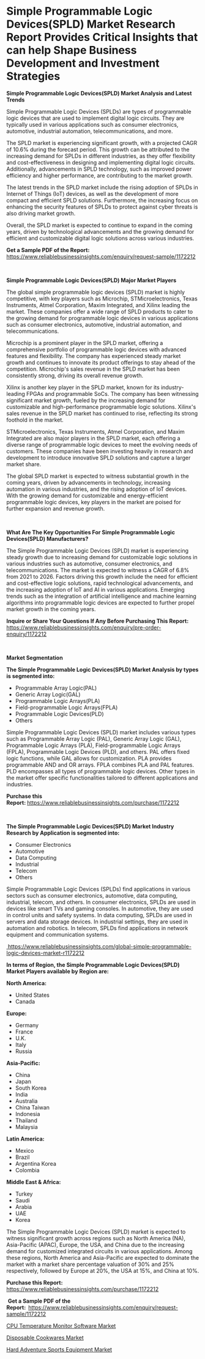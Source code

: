 <p><h1>Simple Programmable Logic Devices(SPLD) Market Research Report Provides Critical Insights that can help Shape Business Development and Investment Strategies</h1></p><p><strong>Simple Programmable Logic Devices(SPLD) Market Analysis and Latest Trends</strong></p>
<p><p>Simple Programmable Logic Devices (SPLDs) are types of programmable logic devices that are used to implement digital logic circuits. They are typically used in various applications such as consumer electronics, automotive, industrial automation, telecommunications, and more.</p><p>The SPLD market is experiencing significant growth, with a projected CAGR of 10.6% during the forecast period. This growth can be attributed to the increasing demand for SPLDs in different industries, as they offer flexibility and cost-effectiveness in designing and implementing digital logic circuits. Additionally, advancements in SPLD technology, such as improved power efficiency and higher performance, are contributing to the market growth.</p><p>The latest trends in the SPLD market include the rising adoption of SPLDs in Internet of Things (IoT) devices, as well as the development of more compact and efficient SPLD solutions. Furthermore, the increasing focus on enhancing the security features of SPLDs to protect against cyber threats is also driving market growth.</p><p>Overall, the SPLD market is expected to continue to expand in the coming years, driven by technological advancements and the growing demand for efficient and customizable digital logic solutions across various industries.</p></p>
<p><strong>Get a Sample PDF of the Report:&nbsp;</strong> <a href="https://www.reliablebusinessinsights.com/enquiry/request-sample/1172212">https://www.reliablebusinessinsights.com/enquiry/request-sample/1172212</a></p>
<p>&nbsp;</p>
<p><strong>Simple Programmable Logic Devices(SPLD) Major Market Players</strong></p>
<p><p>The global simple programmable logic devices (SPLD) market is highly competitive, with key players such as Microchip, STMicroelectronics, Texas Instruments, Atmel Corporation, Maxim Integrated, and Xilinx leading the market. These companies offer a wide range of SPLD products to cater to the growing demand for programmable logic devices in various applications such as consumer electronics, automotive, industrial automation, and telecommunications.</p><p>Microchip is a prominent player in the SPLD market, offering a comprehensive portfolio of programmable logic devices with advanced features and flexibility. The company has experienced steady market growth and continues to innovate its product offerings to stay ahead of the competition. Microchip's sales revenue in the SPLD market has been consistently strong, driving its overall revenue growth.</p><p>Xilinx is another key player in the SPLD market, known for its industry-leading FPGAs and programmable SoCs. The company has been witnessing significant market growth, fueled by the increasing demand for customizable and high-performance programmable logic solutions. Xilinx's sales revenue in the SPLD market has continued to rise, reflecting its strong foothold in the market.</p><p>STMicroelectronics, Texas Instruments, Atmel Corporation, and Maxim Integrated are also major players in the SPLD market, each offering a diverse range of programmable logic devices to meet the evolving needs of customers. These companies have been investing heavily in research and development to introduce innovative SPLD solutions and capture a larger market share.</p><p>The global SPLD market is expected to witness substantial growth in the coming years, driven by advancements in technology, increasing automation in various industries, and the rising adoption of IoT devices. With the growing demand for customizable and energy-efficient programmable logic devices, key players in the market are poised for further expansion and revenue growth.</p></p>
<p>&nbsp;</p>
<p><strong>What Are The Key Opportunities For Simple Programmable Logic Devices(SPLD) Manufacturers?</strong></p>
<p><p>The Simple Programmable Logic Devices (SPLD) market is experiencing steady growth due to increasing demand for customizable logic solutions in various industries such as automotive, consumer electronics, and telecommunications. The market is expected to witness a CAGR of 6.8% from 2021 to 2026. Factors driving this growth include the need for efficient and cost-effective logic solutions, rapid technological advancements, and the increasing adoption of IoT and AI in various applications. Emerging trends such as the integration of artificial intelligence and machine learning algorithms into programmable logic devices are expected to further propel market growth in the coming years.</p></p>
<p><strong>Inquire or Share Your Questions If Any Before Purchasing This Report:</strong> <a href="https://www.reliablebusinessinsights.com/enquiry/pre-order-enquiry/1172212">https://www.reliablebusinessinsights.com/enquiry/pre-order-enquiry/1172212</a></p>
<p>&nbsp;</p>
<p><strong>Market Segmentation</strong></p>
<p><strong>The Simple Programmable Logic Devices(SPLD) Market Analysis by types is segmented into:</strong></p>
<p><ul><li>Programmable Array Logic(PAL)</li><li>Generic Array Logic(GAL)</li><li>Programmable Logic Arrays(PLA)</li><li>Field-programmable Logic Arrays(FPLA)</li><li>Programmable Logic Devices(PLD)</li><li>Others</li></ul></p>
<p><p>Simple Programmable Logic Devices (SPLD) market includes various types such as Programmable Array Logic (PAL), Generic Array Logic (GAL), Programmable Logic Arrays (PLA), Field-programmable Logic Arrays (FPLA), Programmable Logic Devices (PLD), and others. PAL offers fixed logic functions, while GAL allows for customization. PLA provides programmable AND and OR arrays. FPLA combines PLA and PAL features. PLD encompasses all types of programmable logic devices. Other types in the market offer specific functionalities tailored to different applications and industries.</p></p>
<p><strong>Purchase this Report:&nbsp;</strong><a href="https://www.reliablebusinessinsights.com/purchase/1172212">https://www.reliablebusinessinsights.com/purchase/1172212</a></p>
<p>&nbsp;</p>
<p><strong>The Simple Programmable Logic Devices(SPLD) Market Industry Research by Application is segmented into:</strong></p>
<p><ul><li>Consumer Electronics</li><li>Automotive</li><li>Data Computing</li><li>Industrial</li><li>Telecom</li><li>Others</li></ul></p>
<p><p>Simple Programmable Logic Devices (SPLDs) find applications in various sectors such as consumer electronics, automotive, data computing, industrial, telecom, and others. In consumer electronics, SPLDs are used in devices like smart TVs and gaming consoles. In automotive, they are used in control units and safety systems. In data computing, SPLDs are used in servers and data storage devices. In industrial settings, they are used in automation and robotics. In telecom, SPLDs find applications in network equipment and communication systems.</p></p>
<p><a href="https://www.reliablebusinessinsights.com/global-simple-programmable-logic-devices-market-r1172212">&nbsp;https://www.reliablebusinessinsights.com/global-simple-programmable-logic-devices-market-r1172212</a></p>
<p><strong>In terms of Region, the Simple Programmable Logic Devices(SPLD) Market Players available by Region are:</strong></p>
<p>
    <p> <strong> North America: </strong>
        <ul>
            <li>United States</li>
            <li>Canada</li>
        </ul>
        </p> 
    <p> <strong> Europe: </strong>
        <ul>
            <li>Germany</li>
            <li>France</li>
            <li>U.K.</li>
            <li>Italy</li>
            <li>Russia</li>
        </ul>
        </p> 
    <p> <strong> Asia-Pacific: </strong>
        <ul>
            <li>China</li>
            <li>Japan</li>
            <li>South Korea</li>
            <li>India</li>
            <li>Australia</li>
            <li>China Taiwan</li>
            <li>Indonesia</li>
            <li>Thailand</li>
            <li>Malaysia</li>
        </ul>
        </p> 
    <p> <strong> Latin America: </strong>
        <ul>
            <li>Mexico</li>
            <li>Brazil</li>
            <li>Argentina Korea</li>
            <li>Colombia</li>
        </ul>
        </p> 
    <p> <strong> Middle East & Africa: </strong>
        <ul>
            <li>Turkey</li>
            <li>Saudi</li>
            <li>Arabia</li>
            <li>UAE</li>
            <li>Korea</li>
        </ul>
    </p>
    </p>
<p><p>The Simple Programmable Logic Devices (SPLD) market is expected to witness significant growth across regions such as North America (NA), Asia-Pacific (APAC), Europe, the USA, and China due to the increasing demand for customized integrated circuits in various applications. Among these regions, North America and Asia-Pacific are expected to dominate the market with a market share percentage valuation of 30% and 25% respectively, followed by Europe at 20%, the USA at 15%, and China at 10%.</p></p>
<p><strong>Purchase this Report: </strong><a href="https://www.reliablebusinessinsights.com/purchase/1172212">https://www.reliablebusinessinsights.com/purchase/1172212</a></p>
<p>&nbsp;<strong>Get a Sample PDF of the Report:&nbsp;&nbsp;</strong><a href="https://www.reliablebusinessinsights.com/enquiry/request-sample/1172212">https://www.reliablebusinessinsights.com/enquiry/request-sample/1172212</a></p>
<p><strong></strong></p>
<p><p><a href="https://view.publitas.com/reportprime-1/cpu-temperature-monitor-software-market-industry-trends-and-forecast-for-period-from-2024-to-2031/">CPU Temperature Monitor Software Market</a></p><p><a href="https://github.com/josesg55/Market-Research-Report-List-3/blob/main/disposable-cookwares-market.md">Disposable Cookwares Market</a></p><p><a href="https://github.com/indrystar/Market-Research-Report-List-4/blob/main/hard-adventure-sports-equipment-market.md">Hard Adventure Sports Equipment Market</a></p></p>